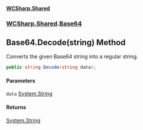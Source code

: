 #### [WCSharp.Shared](README.md 'README')
### [WCSharp.Shared](WCSharp.Shared.md 'WCSharp.Shared').[Base64](WCSharp.Shared.Base64.md 'WCSharp.Shared.Base64')

## Base64.Decode(string) Method

Converts the given Base64 string into a regular string.

```csharp
public string Decode(string data);
```
#### Parameters

<a name='WCSharp.Shared.Base64.Decode(string).data'></a>

`data` [System.String](https://docs.microsoft.com/en-us/dotnet/api/System.String 'System.String')

#### Returns
[System.String](https://docs.microsoft.com/en-us/dotnet/api/System.String 'System.String')